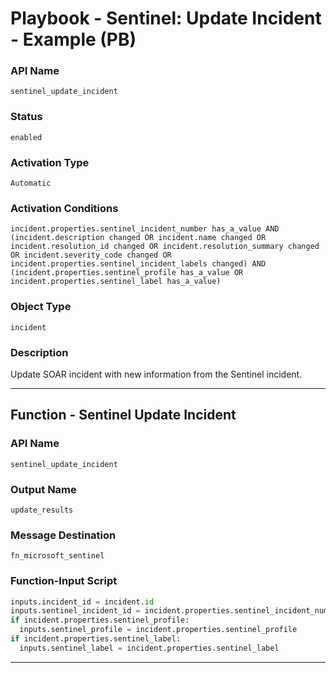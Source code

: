 <!--
    DO NOT MANUALLY EDIT THIS FILE
    THIS FILE IS AUTOMATICALLY GENERATED WITH resilient-sdk codegen
    Generated with resilient-sdk v51.0.5.0.1475
-->

# Playbook - Sentinel: Update Incident - Example (PB)

### API Name
`sentinel_update_incident`

### Status
`enabled`

### Activation Type
`Automatic`

### Activation Conditions
`incident.properties.sentinel_incident_number has_a_value AND (incident.description changed OR incident.name changed OR incident.resolution_id changed OR incident.resolution_summary changed OR incident.severity_code changed OR incident.properties.sentinel_incident_labels changed) AND (incident.properties.sentinel_profile has_a_value OR incident.properties.sentinel_label has_a_value)`

### Object Type
`incident`

### Description
Update SOAR incident with new information from the Sentinel incident.


---
## Function - Sentinel Update Incident

### API Name
`sentinel_update_incident`

### Output Name
`update_results`

### Message Destination
`fn_microsoft_sentinel`

### Function-Input Script
```python
inputs.incident_id = incident.id
inputs.sentinel_incident_id = incident.properties.sentinel_incident_number
if incident.properties.sentinel_profile:
  inputs.sentinel_profile = incident.properties.sentinel_profile
if incident.properties.sentinel_label:
  inputs.sentinel_label = incident.properties.sentinel_label
```

---



